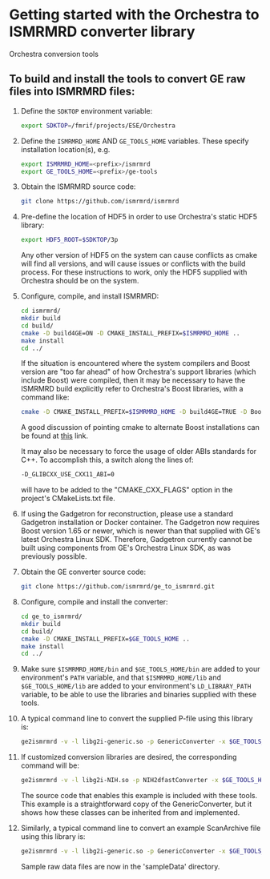 # Getting started with the Orchestra to ISMRMRD converter library

Orchestra conversion tools

## To build and install the tools to convert GE raw files into ISMRMRD files:

1.  Define the `SDKTOP` environment variable:

    ```bash
    export SDKTOP=/fmrif/projects/ESE/Orchestra
    ```

1. Define the `ISMRMRD_HOME` AND `GE_TOOLS_HOME` variables. These specify installation location(s), e.g.

    ```bash
    export ISMRMRD_HOME=<prefix>/ismrmrd
    export GE_TOOLS_HOME=<prefix>/ge-tools
    ```

1.  Obtain the ISMRMRD source code:

    ```bash
    git clone https://github.com/ismrmrd/ismrmrd
    ```

1.  Pre-define the location of HDF5 in order to use Orchestra's static HDF5 library:

    ```bash
    export HDF5_ROOT=$SDKTOP/3p
    ```

    Any other version of HDF5 on the system can cause conflicts as cmake will find all versions, and
    will cause issues or conflicts with the build process.  For these instructions to work, only the
    HDF5 supplied with Orchestra should be on the system.

1. Configure, compile, and install ISMRMRD:

    ```bash
    cd ismrmrd/
    mkdir build
    cd build/
    cmake -D build4GE=ON -D CMAKE_INSTALL_PREFIX=$ISMRMRD_HOME ..
    make install
    cd ../
    ```

   If the situation is encountered where the system compilers and Boost version are "too far ahead"
   of how Orchestra's support libraries (which include Boost) were compiled, then it may be necessary
   to have the ISMRMRD build explicitly refer to Orchestra's Boost libraries, with a command like:

   ```bash
   cmake -D CMAKE_INSTALL_PREFIX=$ISMRMRD_HOME -D build4GE=TRUE -D Boost_NO_BOOST_CMAKE=TRUE -D Boost_NO_SYSTEM_PATHS=TRUE ..
   ```

   A good discussion of pointing cmake to alternate Boost installations can be found at [this](
   https://stackoverflow.com/questions/3016448/how-can-i-get-cmake-to-find-my-alternative-boost-installation)
   link.

   It may also be necessary to force the usage of older ABIs standards for C++.  To accomplish this,
   a switch along the lines of:

   ```bash
   -D_GLIBCXX_USE_CXX11_ABI=0
   ```

   will have to be added to the "CMAKE_CXX_FLAGS" option in the project's CMakeLists.txt file.

1. If using the Gadgetron for reconstruction, please use a standard Gadgetron installation or Docker container.  The Gadgetron now requires Boost version 1.65 or newer, which is newer than that supplied with GE's latest Orchestra Linux SDK.  Therefore, Gadgetron currently cannot be built using components from GE's Orchestra Linux SDK, as was previously possible.

1. Obtain the GE converter source code:

    ```bash
    git clone https://github.com/ismrmrd/ge_to_ismrmrd.git
    ```

1. Configure, compile and install the converter:

    ```bash
    cd ge_to_ismrmrd/
    mkdir build
    cd build/
    cmake -D CMAKE_INSTALL_PREFIX=$GE_TOOLS_HOME ..
    make install
    cd ../
    ```
1. Make sure `$ISMRMRD_HOME/bin` and `$GE_TOOLS_HOME/bin` are added to your environment's `PATH` variable,
   and that `$ISMRMRD_HOME/lib` and `$GE_TOOLS_HOME/lib` are added to your environment's `LD_LIBRARY_PATH`
   variable, to be able to use the libraries and binaries supplied with these tools.

1. A typical command line to convert the supplied P-file using this library is:

   ```bash
   ge2ismrmrd -v -l libg2i-generic.so -p GenericConverter -x $GE_TOOLS_HOME/share/ge-tools/config/default.xsl P21504_FSE.7
   ```

1. If customized conversion libraries are desired, the corresponding command will be:

   ```bash
   ge2ismrmrd -v -l libg2i-NIH.so -p NIH2dfastConverter -x $GE_TOOLS_HOME/share/ge-tools/config/default.xsl P21504_FSE.7
   ```

   The source code that enables this example is included with these tools. This example is a straightforward
   copy of the GenericConverter, but it shows how these classes can be inherited from and implemented.

1. Similarly, a typical command line to convert an example ScanArchive file using this library is:

   ```bash
   ge2ismrmrd -v -l libg2i-generic.so -p GenericConverter -x $GE_TOOLS_HOME/share/ge-tools/config/default.xsl ScanArchive_FSE.h5
   ```

   Sample raw data files are now in the 'sampleData' directory.

